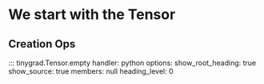 # We start with the Tensor

## Creation Ops

::: tinygrad.Tensor.empty
    handler: python
    options:
        show_root_heading: true
        show_source: true
        members: null
        heading_level: 0
